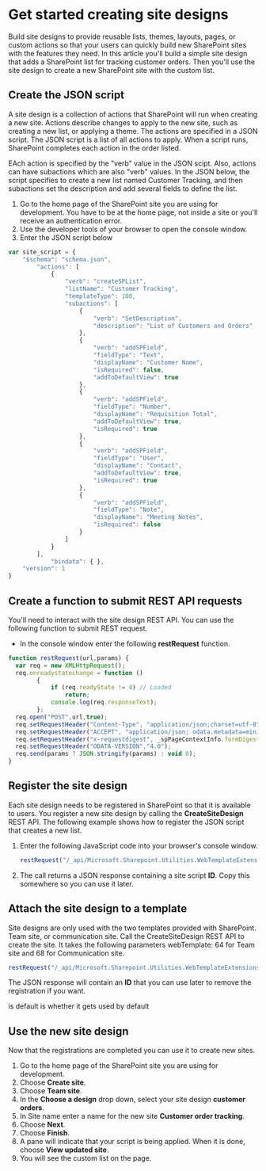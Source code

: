 # Get started creating site designs

Build site designs to provide reusable lists, themes, layouts, pages, or custom actions so that your users can quickly build new SharePoint sites with the features they need. In this article you'll build a simple site design that adds a SharePoint list for tracking customer orders. Then you'll use the site design to create a new SharePoint site with the custom list.

## Create the JSON script

A site design is a collection of actions that SharePoint will run when creating a new site. Actions describe changes to apply to the new site, such as creating a new list, or applying a theme. The actions are specified in a JSON script. The JSON script is a list of all actions to apply. When a script runs, SharePoint completes each action in the order listed.

EAch action is specified by the "verb" value in the JSON scipt. Also, actions can have subactions which are also "verb" values. In the JSON below, the script specifies to create a new list named Customer Tracking, and then subactions set the description and add several fields to define the list.

1. Go to the home page of the SharePoint site you are using for development. You have to be at the home page, not inside a site or you'll receive an authentication error.
1. Use the developer tools of your browser to open the console window.
1. Enter the JSON script below

```javascript
var site_script = {
    "$schema": "schema.json",
        "actions": [
            {
                "verb": "createSPList",
                "listName": "Customer Tracking",
                "templateType": 100,
                "subactions": [
                    {
                        "verb": "SetDescription",
                        "description": "List of Customers and Orders"
                    },
                    {
                        "verb": "addSPField",
                        "fieldType": "Text",
                        "displayName": "Customer Name",
                        "isRequired": false,
                        "addToDefaultView": true
                    },
                    {
                        "verb": "addSPField",
                        "fieldType": "Number",
                        "displayName": "Requisition Total",
                        "addToDefaultView": true,
                        "isRequired": true
                    },
                    {
                        "verb": "addSPField",
                        "fieldType": "User",
                        "displayName": "Contact",
                        "addToDefaultView": true,
                        "isRequired": true
                    },
                    {
                        "verb": "addSPField",
                        "fieldType": "Note",
                        "displayName": "Meeting Notes",
                        "isRequired": false
                    }
                ]
            }
        ],
            "bindata": { },
    "version": 1
}
```

## Create a function to submit REST API requests

You'll need to interact with the site design REST API. You can use the following function to submit REST request.

- In the console window enter the following **restRequest** function.

```javascript
function restRequest(url,params) {
  var req = new XMLHttpRequest();
  req.onreadystatechange = function ()
        {
            if (req.readyState != 4) // Loaded
                return;
            console.log(req.responseText);
        };
  req.open("POST",url,true);
  req.setRequestHeader("Content-Type", "application/json;charset=utf-8");
  req.setRequestHeader("ACCEPT", "application/json; odata.metadata=minimal");
  req.setRequestHeader("x-requestdigest", _spPageContextInfo.formDigestValue);
  req.setRequestHeader("ODATA-VERSION","4.0");
  req.send(params ? JSON.stringify(params) : void 0);
}
```

## Register the site design

Each site design needs to be registered in SharePoint so that it is available to users. You register a new site design by calling the **CreateSiteDesign** REST API. The following example shows how to register the JSON script that creates a new list.

1. Enter the following JavaScript code into your browser's console window.
    
    ```javascript
    restRequest("/_api/Microsoft.Sharepoint.Utilities.WebTemplateExtensions.SiteScriptUtility.CreateSiteScript(Title=@title)?@title='customer orders'", site_script);
    ```
    
1. The call returns a JSON response containing a site script **ID**. Copy this somewhere so you can use it later.

## Attach the site design to a template

Site designs are only used with the two templates provided with SharePoint. Team site, or communication site. Call the CreateSiteDesign REST API to create the site. It takes the following parameters
webTemplate: 64 for Team site and 68 for Communication site.

```javascript
restRequest("/_api/Microsoft.Sharepoint.Utilities.WebTemplateExtensions.SiteScriptUtility.CreateSiteDesign", {info:{Title:"customer orders", Description:"Tracks customer orders", SiteScriptIds:["SiteScriptID from previous response"],  WebTemplate:"64", IsDefault: false}});
```

The JSON response will contain an **ID** that you can use later to remove the registration if you want.

is default is whether it gets used by default

## Use the new site design

Now that the registrations are completed you can use it to create new sites.

1. Go to the home page of the SharePoint site you are using for development.
1. Choose **Create site**.
1. Choose **Team site**.
1. In the **Choose a design** drop down, select your site design **customer orders**.
1. In Site name enter a name for the new site **Customer order tracking**.
1. Choose **Next**.
1. Choose **Finish**.
1. A pane will indicate that your script is being applied. When it is done, choose **View updated site**.
1. You will see the custom list on the page.

